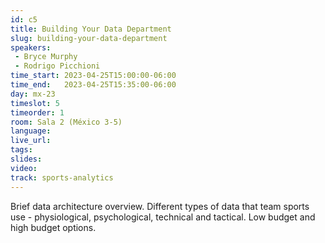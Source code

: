 ```yaml
---
id: c5
title: Building Your Data Department
slug: building-your-data-department
speakers:
 - Bryce Murphy
 - Rodrigo Picchioni
time_start: 2023-04-25T15:00:00-06:00
time_end:   2023-04-25T15:35:00-06:00
day: mx-23
timeslot: 5
timeorder: 1
room: Sala 2 (México 3-5)
language: 
live_url: 
tags:
slides: 
video: 
track: sports-analytics
---
```


Brief data architecture overview. Different types of data that team sports use - physiological, psychological, technical and tactical. Low budget and high budget options.
